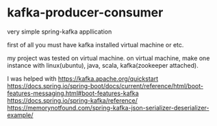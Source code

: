 # kafka-producer-consumer

very simple spring-kafka appllication

first of all
you must have kafka installed virtual machine or etc.

my project was tested on virtual machine.
on virtual machine, make one instance with linux(ubuntu), java, scala, kafka(zookeeper attached).

I was helped with 
https://kafka.apache.org/quickstart 
https://docs.spring.io/spring-boot/docs/current/reference/html/boot-features-messaging.html#boot-features-kafka 
https://docs.spring.io/spring-kafka/reference/ 
https://memorynotfound.com/spring-kafka-json-serializer-deserializer-example/
